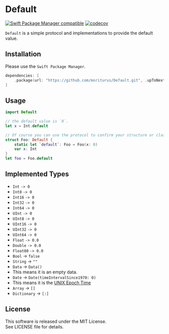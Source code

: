 # Default

[![Swift Package Manager compatible](https://img.shields.io/badge/Swift%20Package%20Manager-compatible-brightgreen.svg)](https://github.com/apple/swift-package-manager)
[![codecov](https://codecov.io/gh/moriturus/Default/branch/main/graph/badge.svg?token=5MAVW82D5I)](https://codecov.io/gh/moriturus/Default)

`Default` is a simple protocol and implementations to provide the default value.

## Installation

Please use the `Swift Package Manager`.

```swift
dependencies: [
    .package(url: "https://github.com/moriturus/Default.git", .upToNextMajor(from: "1.0.0"))
]
```

## Usage

```swift
import Default

// the default value is `0`.
let x = Int.default

// Of course you can use the protocol to confirm your structure or class.
struct Foo: Default {
    static let `default`: Foo = Foo(x: 0)
    var x: Int
}
let foo = Foo.default
```

## Implemented Types

- `Int` `-> 0`
- `Int8` `-> 0`
- `Int16` `-> 0`
- `Int32` `-> 0`
- `Int64` `-> 0`
- `UInt` `-> 0`
- `UInt8` `-> 0`
- `UInt16` `-> 0`
- `UInt32` `-> 0`
- `UInt64` `-> 0`
- `Float` `-> 0.0`
- `Double` `-> 0.0`
- `Float80` `-> 0.0`
- `Bool` -> `false`
- `String` -> `""`
- `Data` -> `Data()`
- This means it is an empty data.
- `Date` -> `Date(timeIntervalSince1970: 0)`
- This means it is the [UNIX Epoch Time](https://en.wikipedia.org/wiki/Unix_time)
- `Array` -> `[]`
- `Dictionary` -> `[:]`

## License

This software is released under the MIT License.  
See LICENSE file for details.
